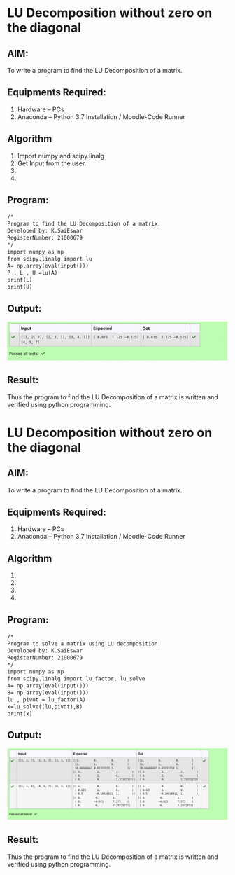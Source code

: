 # LU Decomposition without zero on the diagonal

## AIM:
To write a program to find the LU Decomposition of a matrix.

## Equipments Required:
1. Hardware – PCs
2. Anaconda – Python 3.7 Installation / Moodle-Code Runner

## Algorithm
1. Import numpy and scipy.linalg
2. Get Input from the user.
3. 
4. 

## Program:
```
/*
Program to find the LU Decomposition of a matrix.
Developed by: K.SaiEswar
RegisterNumber: 21000679
*/
import numpy as np
from scipy.linalg import lu
A= np.array(eval(input()))
P , L , U =lu(A)
print(L)
print(U)
```

## Output:
![lu decomposition](./lu1.png)


## Result:
Thus the program to find the LU Decomposition of a matrix is written and verified using python programming.


# LU Decomposition without zero on the diagonal

## AIM:
To write a program to find the LU Decomposition of a matrix.

## Equipments Required:
1. Hardware – PCs
2. Anaconda – Python 3.7 Installation / Moodle-Code Runner

## Algorithm
1. 
2. 
3. 
4. 

## Program:
```
/*
Program to solve a matrix using LU decomposition.
Developed by: K.SaiEswar
RegisterNumber: 21000679
*/
import numpy as np
from scipy.linalg import lu_factor, lu_solve
A= np.array(eval(input()))
B= np.array(eval(input()))
lu , pivot = lu_factor(A)
x=lu_solve((lu,pivot),B)
print(x)
```

## Output:
![lu decomposition](./lu2.png)


## Result:
Thus the program to find the LU Decomposition of a matrix is written and verified using python programming.

